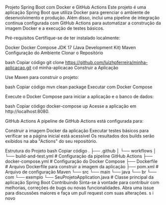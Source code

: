 Projeto Spring Boot com Docker e GitHub Actions
Este projeto é uma aplicação Spring Boot que utiliza Docker para gerenciar o ambiente de desenvolvimento e produção. Além disso, inclui uma pipeline de integração contínua configurada com GitHub Actions para automatizar a construção da imagem Docker e a execução de testes básicos.

Pré-requisitos
Certifique-se de ter instalado localmente:

Docker
Docker Compose
JDK 17 (Java Development Kit)
Maven
Configuração do Ambiente
Clonar o Repositório

bash
Copiar código
git clone https://github.com/luizhpferreira/minha-aplicacao.git
cd minha-aplicacao
Construir a Aplicação

Use Maven para construir o projeto:

bash
Copiar código
mvn clean package
Executar com Docker Compose

Execute o Docker Compose para iniciar a aplicação e o banco de dados:

bash
Copiar código
docker-compose up
Acesse a aplicação em http://localhost:8080.

GitHub Actions
A pipeline de GitHub Actions está configurada para:

Construir a imagem Docker da aplicação
Executar testes básicos para verificar se a página inicial está acessível
Os resultados dos builds serão exibidos na aba "Actions" do seu repositório.

Estrutura do Projeto
bash
Copiar código
.
├── .github
│   └── workflows
│       └── build-and-test.yml   # Configuração da pipeline GitHub Actions
├── docker-compose.yml          # Configuração do Docker Compose
├── Dockerfile                  # Arquivo Dockerfile para construir a imagem da aplicação
├── pom.xml                     # Arquivo de configuração Maven
└── src
    └── main
        └── java
            └── br
                └── com
                    └── exemplo
                        └── SeuProjetoApplication.java  # Classe principal da aplicação Spring Boot
Contribuindo
Sinta-se à vontade para contribuir com melhorias, correções de bugs ou novas funcionalidades. Abra uma issue para discussões maiores e faça um pull request com suas alterações.
s
i
novo
